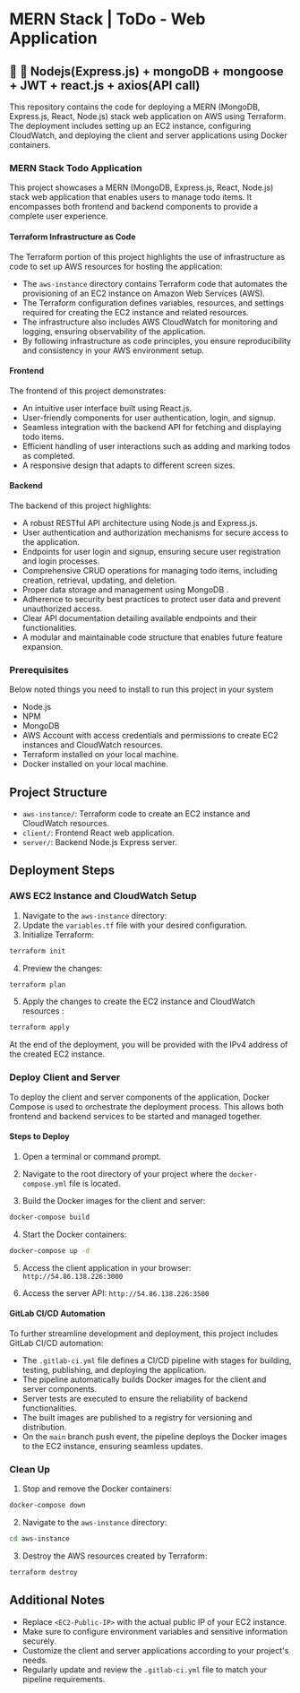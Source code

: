 # MERN Stack | ToDo - Web Application

## 🔆 🍃 Nodejs(Express.js) + mongoDB + mongoose + JWT + react.js + axios(API call)

This repository contains the code for deploying a MERN (MongoDB, Express.js, React, Node.js) stack web application on AWS using Terraform. The deployment includes setting up an EC2 instance, configuring CloudWatch, and deploying the client and server applications using Docker containers.

### MERN Stack Todo Application

This project showcases a MERN (MongoDB, Express.js, React, Node.js) stack web application that enables users to manage todo items. It encompasses both frontend and backend components to provide a complete user experience.

#### Terraform Infrastructure as Code

The Terraform portion of this project highlights the use of infrastructure as code to set up AWS resources for hosting the application:

- The `aws-instance` directory contains Terraform code that automates the provisioning of an EC2 instance on Amazon Web Services (AWS).
- The Terraform configuration defines variables, resources, and settings required for creating the EC2 instance and related resources.
- The infrastructure also includes AWS CloudWatch for monitoring and logging, ensuring observability of the application.
- By following infrastructure as code principles, you ensure reproducibility and consistency in your AWS environment setup.

#### Frontend

The frontend of this project demonstrates:

- An intuitive user interface built using React.js.
- User-friendly components for user authentication, login, and signup.
- Seamless integration with the backend API for fetching and displaying todo items.
- Efficient handling of user interactions such as adding and marking todos as completed.
- A responsive design that adapts to different screen sizes.

#### Backend

The backend of this project highlights:

- A robust RESTful API architecture using Node.js and Express.js.
- User authentication and authorization mechanisms for secure access to the application.
- Endpoints for user login and signup, ensuring secure user registration and login processes.
- Comprehensive CRUD operations for managing todo items, including creation, retrieval, updating, and deletion.
- Proper data storage and management using MongoDB .
- Adherence to security best practices to protect user data and prevent unauthorized access.
- Clear API documentation detailing available endpoints and their functionalities.
- A modular and maintainable code structure that enables future feature expansion.

### Prerequisites

Below noted things you need to install to run this project in your system

- Node.js
- NPM
- MongoDB
- AWS Account with access credentials and permissions to create EC2 instances and CloudWatch resources.
- Terraform installed on your local machine.
- Docker installed on your local machine.

## Project Structure

- `aws-instance/`: Terraform code to create an EC2 instance and CloudWatch resources.
- `client/`: Frontend React web application.
- `server/`: Backend Node.js Express server.

## Deployment Steps

### AWS EC2 Instance and CloudWatch Setup

1. Navigate to the `aws-instance` directory:
2. Update the `variables.tf` file with your desired configuration.
3. Initialize Terraform:

```sh
terraform init
```

4. Preview the changes:

```sh
terraform plan
```

5. Apply the changes to create the EC2 instance and CloudWatch resources :

```sh
terraform apply
```

At the end of the deployment, you will be provided with the IPv4 address of the created EC2 instance.

### Deploy Client and Server

To deploy the client and server components of the application, Docker Compose is used to orchestrate the deployment process. This allows both frontend and backend services to be started and managed together.

#### Steps to Deploy

1. Open a terminal or command prompt.

2. Navigate to the root directory of your project where the `docker-compose.yml` file is located.

3. Build the Docker images for the client and server:

```sh
docker-compose build
```

4.  Start the Docker containers:

```sh
docker-compose up -d
```

5. Access the client application in your browser: `http://54.86.138.226:3000`

6. Access the server API: `http://54.86.138.226:3500`

#### GitLab CI/CD Automation

To further streamline development and deployment, this project includes GitLab CI/CD automation:

- The `.gitlab-ci.yml` file defines a CI/CD pipeline with stages for building, testing, publishing, and deploying the application.
- The pipeline automatically builds Docker images for the client and server components.
- Server tests are executed to ensure the reliability of backend functionalities.
- The built images are published to a registry for versioning and distribution.
- On the `main` branch push event, the pipeline deploys the Docker images to the EC2 instance, ensuring seamless updates.

### Clean Up

1. Stop and remove the Docker containers:

```sh
docker-compose down
```

2. Navigate to the `aws-instance` directory:

```sh
cd aws-instance
```

3. Destroy the AWS resources created by Terraform:

```sh
terraform destroy
```

## Additional Notes

- Replace `<EC2-Public-IP>` with the actual public IP of your EC2 instance.
- Make sure to configure environment variables and sensitive information securely.
- Customize the client and server applications according to your project's needs.
- Regularly update and review the `.gitlab-ci.yml` file to match your pipeline requirements.
